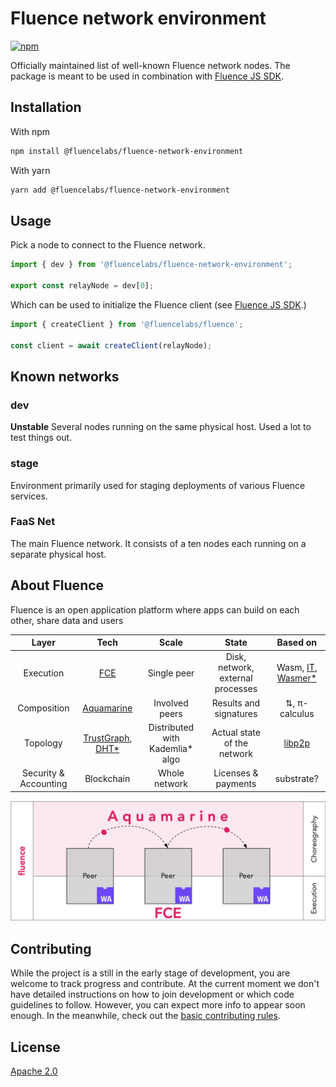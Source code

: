 # Fluence network environment

[![npm](https://img.shields.io/npm/v/@fluencelabs/fluence-network-environment)](https://www.npmjs.com/package/@fluencelabs/fluence-network-environment)

Officially maintained list of well-known Fluence network nodes. The package is meant to be used in combination with [Fluence JS SDK](https://github.com/fluencelabs/fluence-js).

## Installation

With npm

```bash
npm install @fluencelabs/fluence-network-environment
```

With yarn

```bash
yarn add @fluencelabs/fluence-network-environment
```

## Usage

Pick a node to connect to the Fluence network.

```typescript
import { dev } from '@fluencelabs/fluence-network-environment';

export const relayNode = dev[0];
```

Which can be used to initialize the Fluence client (see [Fluence JS SDK](https://github.com/fluencelabs/fluence-js).)

```typescript
import { createClient } from '@fluencelabs/fluence';

const client = await createClient(relayNode);
```

## Known networks

### dev

**Unstable** Several nodes running on the same physical host. Used a lot to test things out. 

### stage

Environment primarily used for staging deployments of various Fluence services.

### FaaS Net

The main Fluence network. It consists of a ten nodes each running on a separate physical host.


## About Fluence

Fluence is an open application platform where apps can build on each other, share data and users

|         Layer         |                             Tech                             |              Scale               |               State               |                           Based on                           |
| :-------------------: | :----------------------------------------------------------: | :------------------------------: | :-------------------------------: | :----------------------------------------------------------: |
|       Execution       |          [FCE](https://github.com/fluencelabs/fce)           |           Single peer            | Disk, network, external processes | Wasm, [IT](https://github.com/fluencelabs/interface-types), [Wasmer\*](https://github.com/fluencelabs/wasmer) |
|      Composition      |   [Aquamarine](https://github.com/fluencelabs/aquamarine)    |          Involved peers          |      Results and signatures       |                        ⇅, π-calculus                         |
|       Topology        | [TrustGraph](https://github.com/fluencelabs/fluence/tree/master/trust-graph), [DHT\*](https://github.com/fluencelabs/rust-libp2p) | Distributed with Kademlia\* algo |    Actual state of the network    |       [libp2p](https://github.com/libp2p/rust-libp2p)        |
| Security & Accounting |                          Blockchain                          |          Whole network           |        Licenses & payments        |                          substrate?                          |

<img alt="aquamarine scheme" align="center" src="doc/stack.png"/>




## Contributing

While the project is a still in the early stage of development, you are welcome to track progress and contribute. At the current moment we don't have detailed instructions on how to join development or which code guidelines to follow. However, you can expect more info to appear soon enough. In the meanwhile, check out the [basic contributing rules](https://github.com/fluencelabs/fluence/blob/trustless_computing/CONTRIBUTING.md).

## License

[Apache 2.0](https://github.com/fluencelabs/fluence/blob/trustless_computing/LICENSE.md)
